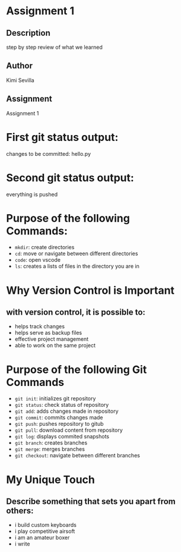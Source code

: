 # Assignment 1

## Description
step by step review of what we learned

## Author
Kimi Sevilla

## Assignment
Assignment 1

# First git status output:
changes to be committed: hello.py

# Second git status output:
everything is pushed

# Purpose of the following Commands:
- `mkdir`: create directories 
- `cd`: move or navigate between different directories
- `code`: open vscode
- `ls`: creates a lists of files in the directory you are in

# Why Version Control is Important
## with version control, it is possible to:
- helps track changes
- helps serve as backup files
- effective project management
- able to work on the same project

# Purpose of the following Git Commands
- `git init`: initializes git repository
- `git status`: check status of repository
- `git add`: adds changes made in repository
- `git commit`: commits changes made
- `git push`: pushes repository to gitub
- `git pull`: download content from repository
- `git log`: displays commited snapshots
- `git branch`: creates branches
- `git merge`: merges branches
- `git checkout`: navigate between different branches

# My Unique Touch
## Describe something that sets you apart from others:
- i build custom keyboards
- i play competitive airsoft
- i am an amateur boxer 
- i write